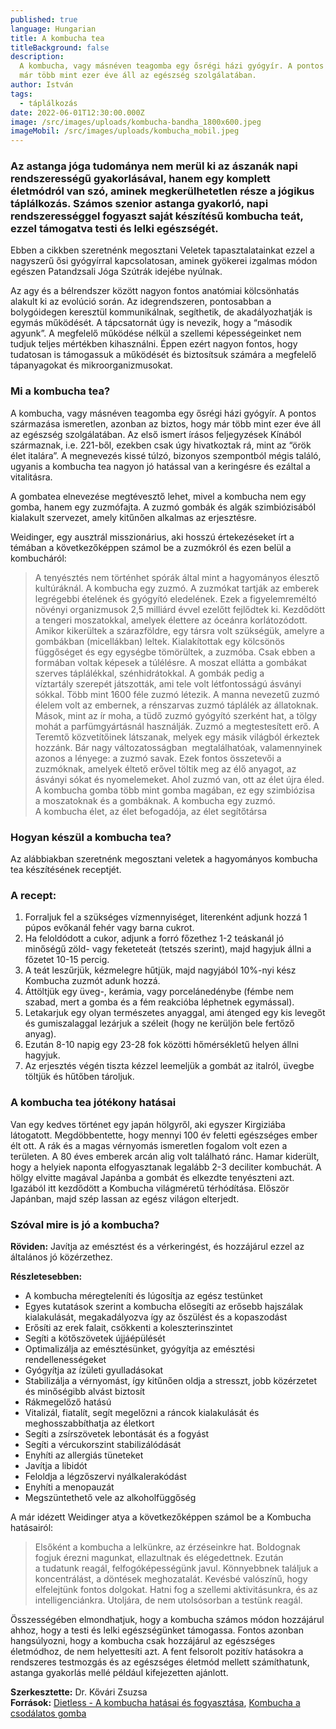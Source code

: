 ```yaml
---
published: true
language: Hungarian
title: A kombucha tea
titleBackground: false
description:
  A kombucha, vagy másnéven teagomba egy ősrégi házi gyógyír. A pontos származása ismeretlen, azonban az biztos, hogy
  már több mint ezer éve áll az egészség szolgálatában.
author: István
tags:
  - táplálkozás
date: 2022-06-01T12:30:00.000Z
image: /src/images/uploads/kombucha-bandha_1800x600.jpeg
imageMobil: /src/images/uploads/kombucha_mobil.jpeg
---
```


### Az astanga jóga tudománya nem merül ki az ászanák napi rendszerességű gyakorlásával, hanem egy komplett életmódról van szó, aminek megkerülhetetlen része a jógikus táplálkozás. Számos szenior astanga gyakorló, napi rendszerességgel fogyaszt saját készítésű kombucha teát, ezzel támogatva testi és lelki egészségét.

Ebben a cikkben szeretnénk megosztani Veletek tapasztalatainkat ezzel a nagyszerű ősi gyógyírral kapcsolatosan, aminek
gyökerei izgalmas módon egészen Patandzsali Jóga Szútrák idejébe nyúlnak.

Az agy és a bélrendszer között nagyon fontos anatómiai kölcsönhatás alakult ki az evolúció során. Az idegrendszeren,
pontosabban a bolygóidegen keresztül kommunikálnak, segíthetik, de akadályozhatják is egymás működését. A tápcsatornát
úgy is nevezik, hogy a “második agyunk”. A megfelelő működése nélkül a szellemi képességeinket nem tudjuk teljes
mértékben kihasználni. Éppen ezért nagyon fontos, hogy tudatosan is támogassuk a működését és biztosítsuk számára a
megfelelő tápanyagokat és mikroorganizmusokat.

### Mi a kombucha tea?

A kombucha, vagy másnéven teagomba egy ősrégi házi gyógyír. A pontos származása ismeretlen, azonban az biztos, hogy már
több mint ezer éve áll az egészség szolgálatában. Az első ismert írásos feljegyzések Kínából származnak, i.e. 221-ből,
ezekben csak úgy hivatkoztak rá, mint az “örök élet italára”. A megnevezés kissé túlzó, bizonyos szempontból mégis
találó, ugyanis a kombucha tea nagyon jó hatással van a keringésre és ezáltal a vitalitásra.

A gombatea elnevezése megtévesztő lehet, mivel a kombucha nem egy gomba, hanem egy zuzmófajta. A zuzmó gombák és algák
szimbiózisából kialakult szervezet, amely kitűnően alkalmas az erjesztésre.

Weidinger, egy ausztrál misszionárius, aki hosszú értekezéseket írt a témában a következőképpen számol be a zuzmókról és
ezen belül a kombucháról:

> A tenyésztés nem történhet spórák által mint a hagyományos élesztő kultúráknál. A kombucha egy zuzmó. A zuzmókat
> tartják az emberek legrégebbi ételének és gyógyító eledelének. Ezek a figyelemreméltó növényi organizmusok 2,5
> milliárd évvel ezelőtt fejlődtek ki. Kezdődött a tengeri moszatokkal, amelyek élettere az óceánra korlátozódott.
> Amikor kikerültek a szárazföldre, egy társra volt szükségük, amelyre a gombákban (micellákban) leltek. Kialakítottak
> egy kölcsönös függőséget és egy egységbe tömörültek, a zuzmóba. Csak ebben a formában voltak képesek a túlélésre. A
> moszat ellátta a gombákat szerves táplálékkal, szénhidrátokkal. A gombák pedig a víztartály szerepét játszották, ami
> tele volt létfontosságú ásványi sókkal. Több mint 1600 féle zuzmó létezik. A manna nevezetű zuzmó élelem volt az
> embernek, a rénszarvas zuzmó táplálék az állatoknak. Mások, mint az ír moha, a tüdő zuzmó gyógyító szerként hat, a
> tölgy mohát a parfümgyártásnál használják. Zuzmó a megtestesített erő. A Teremtő közvetítőinek látszanak, melyek egy
> másik világból érkeztek hozzánk. Bár nagy változatosságban  megtalálhatóak, valamennyinek azonos a lényege: a zuzmó
> savak. Ezek fontos összetevői a zuzmóknak, amelyek éltető erővel töltik meg az élő anyagot, az ásványi sókat és
> nyomelemeket. Ahol zuzmó van, ott az élet újra éled. A kombucha gomba több mint gomba magában, ez egy szimbiózisa
> a moszatoknak és a gombáknak. A kombucha egy zuzmó. A kombucha élet, az élet befogadója, az élet segítőtársa

### Hogyan készül a kombucha tea?

Az alábbiakban szeretnénk megosztani veletek a hagyományos kombucha tea készítésének receptjét.

### A recept:

1. Forraljuk fel a szükséges vízmennyiséget, literenként adjunk hozzá 1 púpos evőkanál fehér vagy barna cukrot.
2. Ha feloldódott a cukor, adjunk a forró főzethez 1-2 teáskanál jó minőségű zöld- vagy feketeteát (tetszés szerint),
   majd hagyjuk állni a főzetet 10-15 percig.
3. A teát leszűrjük, kézmelegre hűtjük, majd nagyjából 10%-nyi kész Kombucha zuzmót adunk hozzá.
4. Áttöltjük egy üveg-, kerámia, vagy porcelánedénybe (fémbe nem szabad, mert a gomba és a fém reakcióba léphetnek
   egymással).
5. Letakarjuk egy olyan természetes anyaggal, ami átenged egy kis levegőt és gumiszalaggal lezárjuk a széleit (hogy ne
   kerüljön bele fertőző anyag).
6. Ezután 8-10 napig egy 23-28 fok közötti hőmérsékletű helyen állni hagyjuk.
7. Az erjesztés végén tiszta kézzel leemeljük a gombát az italról, üvegbe töltjük és hűtőben tároljuk.

### A kombucha tea jótékony hatásai

Van egy kedves történet egy japán hölgyről, aki egyszer Kirgiziába látogatott. Megdöbbentette, hogy mennyi 100 év
feletti egészséges ember élt ott. A rák és a magas vérnyomás ismeretlen fogalom volt ezen a területen. A 80 éves emberek
arcán alig volt található ránc. Hamar kiderült, hogy a helyiek naponta elfogyasztanak legalább 2-3 deciliter kombuchát.
A hölgy elvitte magával Japánba a gombát és elkezdte tenyészteni azt. Igazából itt kezdődött a Kombucha világméretű
térhódítása. Először Japánban, majd szép lassan az egész világon elterjedt.

### Szóval mire is jó a kombucha?

**Röviden:** Javítja az emésztést és a vérkeringést, és hozzájárul ezzel az általános jó közérzethez.

**Részletesebben:**

- A kombucha méregteleníti és lúgosítja az egész testünket
- Egyes kutatások szerint a kombucha elősegíti az erősebb hajszálak kialakulását, megakadályozva így az őszülést és a
  kopaszodást
- Erősíti az erek falait, csökkenti a koleszterinszintet
- Segíti a kötőszövetek újjáépülését
- Optimalizálja az emésztésünket, gyógyítja az emésztési rendellenességeket
- Gyógyítja az ízületi gyulladásokat
- Stabilizálja a vérnyomást, így kitűnően oldja a stresszt, jobb közérzetet és minőségibb alvást biztosít
- Rákmegelőző hatású
- Vitalizál, fiatalít, segít megelőzni a ráncok kialakulását és meghosszabbíthatja az életkort
- Segíti a zsírszövetek lebontását és a fogyást
- Segíti a vércukorszint stabilizálódását
- Enyhíti az allergiás tüneteket
- Javítja a libidót
- Feloldja a légzőszervi nyálkalerakódást
- Enyhíti a menopauzát
- Megszüntethető vele az alkoholfüggőség

A már idézett Weidinger atya a következőképpen számol be a Kombucha hatásairól:

> Elsőként a kombucha a lelkünkre, az érzéseinkre hat. Boldognak fogjuk érezni magunkat, ellazultnak és elégedettnek.
> Ezután a tudatunk reagál, felfogóképességünk javul. Könnyebbnek találjuk a koncentrálást, a döntések meghozatalát.
> Kevésbé valószínű, hogy elfelejtünk fontos dolgokat. Hatni fog a szellemi aktivitásunkra, és az intelligenciánkra.
> Utoljára, de nem utolsósorban a testünk reagál.

Összességében elmondhatjuk, hogy a kombucha számos módon hozzájárul ahhoz, hogy a testi és lelki egészségünket
támogassa. Fontos azonban hangsúlyozni, hogy a kombucha csak hozzájárul az egészséges életmódhoz, de nem helyettesíti
azt. A fent felsorolt pozitív hatásokra a rendszeres testmozgás és az egészséges életmód mellett számíthatunk, astanga
gyakorlás mellé például kifejezetten ajánlott.

**Szerkesztette:** Dr. Kővári Zsuzsa  
**Források:** [Dietless - A kombucha hatásai és fogyasztása](https://dietless.hu/kombucha-teagomba/),
[Kombucha a csodálatos gomba](https://docplayer.hu/1333124-Kombucha-a-csodalatos-gomba.html)
